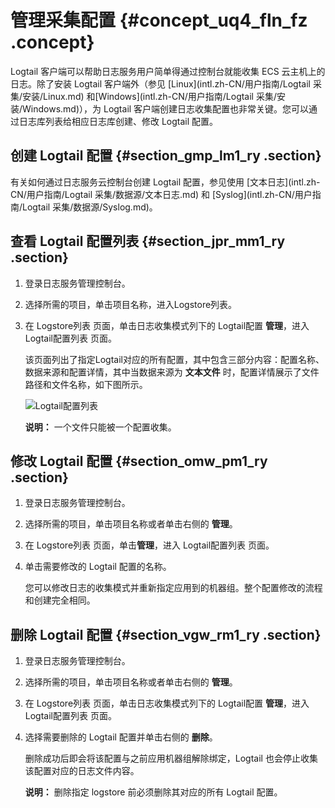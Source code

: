 # 管理采集配置 {#concept_uq4_fln_fz .concept}

Logtail 客户端可以帮助日志服务用户简单得通过控制台就能收集 ECS 云主机上的日志。除了安装 Logtail 客户端外（参见 [Linux](intl.zh-CN/用户指南/Logtail 采集/安装/Linux.md) 和[Windows](intl.zh-CN/用户指南/Logtail 采集/安装/Windows.md)），为 Logtail 客户端创建日志收集配置也非常关键。您可以通过日志库列表给相应日志库创建、修改 Logtail 配置。

## 创建 Logtail 配置 {#section_gmp_lm1_ry .section}

有关如何通过日志服务云控制台创建 Logtail 配置，参见使用 [文本日志](intl.zh-CN/用户指南/Logtail 采集/数据源/文本日志.md) 和 [Syslog](intl.zh-CN/用户指南/Logtail 采集/数据源/Syslog.md)。

## 查看 Logtail 配置列表 {#section_jpr_mm1_ry .section}

1.  登录日志服务管理控制台。
2.  选择所需的项目，单击项目名称，进入Logstore列表。
3.  在 Logstore列表 页面，单击日志收集模式列下的 Logtail配置 **管理**，进入 Logtail配置列表 页面。

    该页面列出了指定Logtail对应的所有配置，其中包含三部分内容：配置名称、数据来源和配置详情，其中当数据来源为 **文本文件** 时，配置详情展示了文件路径和文件名称，如下图所示。

    ![](http://static-aliyun-doc.oss-cn-hangzhou.aliyuncs.com/assets/img/13077/5252_zh-CN.png "Logtail配置列表")

    **说明：** 一个文件只能被一个配置收集。


## 修改 Logtail 配置 {#section_omw_pm1_ry .section}

1.  登录日志服务管理控制台。
2.  选择所需的项目，单击项目名称或者单击右侧的 **管理**。
3.  在 Logstore列表 页面，单击**管理**，进入 Logtail配置列表 页面。
4.  单击需要修改的 Logtail 配置的名称。

    您可以修改日志的收集模式并重新指定应用到的机器组。整个配置修改的流程和创建完全相同。


## 删除 Logtail 配置 {#section_vgw_rm1_ry .section}

1.  登录日志服务管理控制台。
2.  选择所需的项目，单击项目名称或者单击右侧的 **管理**。
3.  在 Logstore列表 页面，单击日志收集模式列下的 Logtail配置 **管理**，进入 Logtail配置列表 页面。
4.  选择需要删除的 Logtail 配置并单击右侧的 **删除**。

    删除成功后即会将该配置与之前应用机器组解除绑定，Logtail 也会停止收集该配置对应的日志文件内容。

    **说明：** 删除指定 logstore 前必须删除其对应的所有 Logtail 配置。


